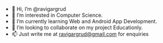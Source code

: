 - 👋 Hi, I’m @ravigargrud
- 👀 I’m interested in Computer Science.
- 🌱 I’m currently learning Web and Android App Development.
- 💞️ I’m looking to collaborate on my project Educationly.
- 📫 Just write me at ravigargrud@gmail.com for enquiries

<!---
ravigargrud/ravigargrud is a ✨ special ✨ repository because its `README.md` (this file) appears on your GitHub profile.
You can click the Preview link to take a look at your changes.
--->
